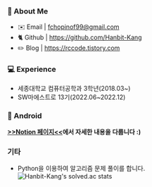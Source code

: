 ### 👋 About Me
- ✉️ Email | fchopinof99@gmail.com
- 🐈 Github | https://github.com/Hanbit-Kang
- ✏️  Blog | https://rccode.tistory.com

### 💻 Experience
- 세종대학교 컴퓨터공학과 3학년(2018.03~)
- SW마에스트로 13기(2022.06~2022.12)

### 🤖 Android
**[>>Notion 페이지<<](https://spangled-floss-ca8.notion.site/Android-Developer-0738db28af9d465fb2d559c31e8d6486)에서 자세한 내용을 다룹니다 :)**

### 기타
- Python을 이용하여 알고리즘 문제 풀이를 합니다.
![Hanbit-Kang's solved.ac stats](https://github-readme-solvedac.hyp3rflow.vercel.app/api/?handle=fchopinof99)

